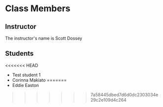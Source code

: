 # Class Members

## Instructor

The instructor's name is Scott Dossey

## Students

<<<<<<< HEAD
* Test student 1
* Corinna Makiato
=======
* Eddie Easton
>>>>>>> 7a58445dbed7d6d0dc2303034e29c2e109d4c264
